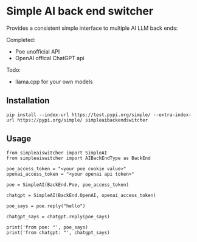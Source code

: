 # Simple AI back end switcher

Provides a consistent simple interface to multiple AI LLM back ends:

Completed:
- Poe unofficial API
- OpenAI offical ChatGPT api


Todo:
- llama.cpp for your own models

## Installation

`pip install --index-url https://test.pypi.org/simple/ --extra-index-url https://pypi.org/simple/ simpleaibackendswitcher `

## Usage

```
from simpleaiswitcher import SimpleAI
from simpleaiswitcher import AIBackEndType as BackEnd

poe_access_token = "<your poe cookie value>"
openai_access_token = "<your openai api token>"

poe = SimpleAI(BackEnd.Poe, poe_access_token)

chatgpt = SimpleAI(BackEnd.OpenAI, openai_access_token)

poe_says = poe.reply("hello")

chatgpt_says = chatgpt.reply(poe_says)

print('from poe: "', poe_says)
print('from chatgpt: "', chatgpt_says)
```

